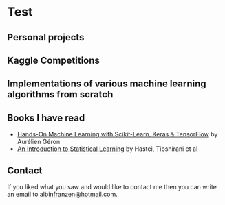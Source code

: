# Test

## Personal projects

## Kaggle Competitions

## Implementations of various machine learning algorithms from scratch

## Books I have read

- [Hands-On Machine Learning with Scikit-Learn, Keras & TensorFlow](https://www.oreilly.com/library/view/hands-on-machine-learning/9781492032632/) by Aurélien Géron
- [An Introduction to Statistical Learning](https://www.springer.com/gp/book/9781461471370) by Hastei, Tibshirani et al

## Contact

If you liked what you saw and would like to contact me then you can write an email to albinfranzen@hotmail.com. 

